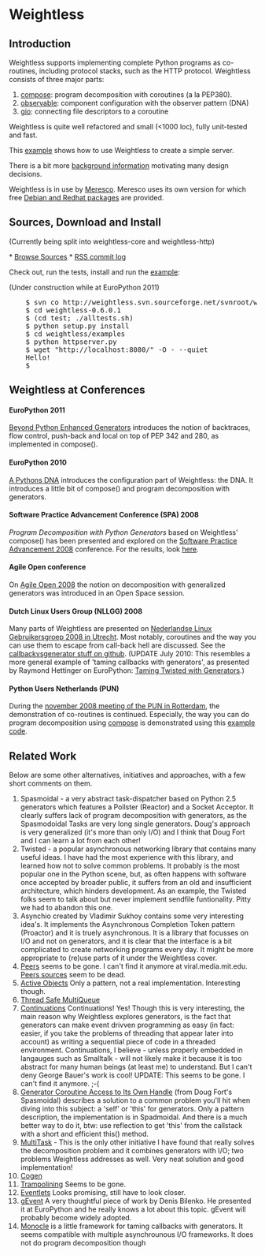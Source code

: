 <h1> Weightless </h1>

<h2> Introduction  </h2>

<p>Weightless supports implementing complete Python programs as co-routines, including protocol stacks, such as the HTTP protocol. Weightless consists of three major parts:</p>
<ol>
  <li><a href="/compose">compose</a>: program decomposition with coroutines (a la PEP380).</li>
  <li><a href="/observer">observable</a>: component configuration with the observer pattern (DNA)</li>
  <li><a href="/gio">gio</a>: connecting file descriptors to a coroutine</li>
</ol>

<p>Weightless is quite well refactored and small (<1000 loc), fully unit-tested and fast.</p>

<p>This <a href="/example">example</a> shows how to use Weightless to create a simple server.</p>

<p>There is a bit more <a href="/background">background information</a> motivating many design decisions.</p>

<p>Weightless is in use by <a href="http://meres.co">Meresco</a>.  Meresco uses its own version for which free <a href="http://repository.seecr.nl">Debian and Redhat packages</a> are provided.</p>

<h2> Sources, Download and Install </h2>

<p>(Currently being split into weightless-core and weightless-http)</p>

<p>* <a href="https://github.com/seecr/weightless-core/">Browse Sources</a>
   * <a href="/weightlessrss">RSS commit log</a></p>

<p>Check out, run the tests, install and run the <a href="/example">example</a>:</p>

<p>(Under construction while at EuroPython 2011)</p>

<pre>
    $ svn co http://weightless.svn.sourceforge.net/svnroot/weightless/weightless-core/tags/version_0.6.0.1 weightless-0.6.0.1
    $ cd weightless-0.6.0.1
    $ (cd test; ./alltests.sh)
    $ python setup.py install
    $ cd weightless/examples
    $ python httpserver.py
    $ wget "http://localhost:8080/" -O - --quiet
    Hello!
    $
</pre>


<h2> Weightless at Conferences </h2>

<h4>EuroPython 2011</h4>
<p><a href="http://ep2011.europython.eu/conference/talks/beyond-python-enhanched-generators">Beyond Python Enhanced Generators</a> introduces the notion of backtraces, flow control, push-back and local on top of PEP 342 and 280, as implemented in compose().
</p>

<h4> EuroPython 2010 </h4>

<p><a href="http://ep2010.europython.eu/talks/talk_abstracts/#talk19">A Pythons DNA</a> introduces the configuration part of Weightless: the DNA.  It introduces a little bit of compose() and program decomposition with generators.</p>

<h4> Software Practice Advancement Conference (SPA) 2008 </h4>

<p><i>Program Decomposition with Python Generators</i> based on Weightless' compose() has been presented and explored on the <a href="http://www.spaconference.org/spa2008/sessions/session130.html">Software Practice Advancement 2008</a> conference. For the results, look <a href="http://www.spaconference.org/cgi-bin/wiki.pl/?ProgramDecompositionWithPython">here</a>.</p>

<h4> Agile Open conference </h4>

<p>On <a href="http://www.agileopen.net/en/agile-open-europe-2008">Agile Open 2008</a> the notion on decomposition with generalized generators was introduced in an Open Space session.</p>


<h4> Dutch Linux Users Group (NLLGG) 2008 </h4>

<p> Many parts of Weightless are presented on <a href="http://www.nllgg.nl/bijeenkomst_20081004_agenda">Nederlandse Linux Gebruikersgroep 2008 in Utrecht</a>.  Most notably, coroutines and the way you can use them to escape from call-back hell are discussed.  See the <a href="https://github.com/seecr/weightless-core/tree/master/weightless/examples">callbackvsgenerator stuff on github</a>. (UPDATE July 2010: This resembles a more general example of 'taming callbacks with generators', as presented by Raymond Hettinger on EuroPython: <a href="http://www.europython.eu/talks/talk_abstracts/index.html#talk61">Taming Twisted with Generators</a>.)</p>


<h4> Python Users Netherlands (PUN) </h4>

<p>During the <a href="http://wiki.python.org/moin/PUN/">november 2008 meeting of the PUN in Rotterdam</a>, the demonstration of co-routines is continued.  Especially, the way you can do program decomposition using <a href="/compose">compose</a> is demonstrated using this <a href="https://github.com/seecr/weightless-core/blob/master/weightless/examples/decomposition.py">example code</a>.</p>



<h2>Related Work</h2>

<p>Below are some other alternatives, initiatives and approaches, with a few short comments on them.</p>

<ol>
<li>Spasmoidal - a very abstract task-dispatcher based on Python 2.5 generators which features a Pollster (Reactor) and a Socket Acceptor.  It clearly suffers lack of program decomposition with generators, as the Spasmodoidal Tasks are very long single generators.  Doug's approach is very generalized (it's more than only I/O) and I think that Doug Fort and I can learn a lot from each other!</li>

<li>Twisted - a popular asynchronous networking library that contains many useful ideas.  I have had the most experience with this library, and learned how not to solve common problems.  It probably is the most popular one in the Python scene, but, as often happens with software once accepted by broader public, it suffers from an old and insufficient architecture, which hinders development.  As an example, the Twisted folks seem to talk about but never implement sendfile funtionality.  Pitty we had to abandon this one.</li>

<li>Asynchio created by Vladimir Sukhoy contains some very interesting idea's.  It implements the Asynchronous Completion Token pattern (Proactor) and it is truely asynchronous.  It is a library that focusses on I/O and not on generators, and it is clear that the interface is a bit complicated to create networking programs every day.  It might be more appropriate to (re)use parts of it under the Weightless cover.</li>

<li><a href="http://viral.media.mit.edu/peers/doc/info.html">Peers</a> seems to be gone.  I can't find it anymore at viral.media.mit.edu. <a href="http://aphex.media.mit.edu/cgi-bin/cvsweb/peers/">Peers sources</a> seem to be dead.</li>

<li><a href="http://aspn.activestate.com/ASPN/Cookbook/Python/Recipe/365292">Active Objects</a> Only a pattern, not a real implementation.  Interesting though.</li>

<li><a href="http://aspn.activestate.com/ASPN/Cookbook/Python/Recipe/365640">Thread Safe MultiQueue</a></li>

<li><a href="http://pyds.muensterland.org/wiki/continuationbasedserver.html">Continuations</a> Continuations! Yes! Though this is very interesting, the main reason why Weightless explores generators, is the fact that generators can make event drivven programming as easy (in fact: easier, if you take the problems of threading that appear later into account) as writing a sequential piece of code in a threaded environment. Continuations, I believe - unless properly embedded in langauges such as Smalltalk - will not likely make it because it is too abstract for many human beings (at least me) to understand. But I can't deny George Bauer's work is cool! UPDATE: This seems to be gone.  I can't find it anymore. ;-(</li>

<li><a href="http://aspn.activestate.com/ASPN/Cookbook/Python/Recipe/498141">Generator Coroutine Access to Its Own Handle</a> (from Doug Fort's Spasmoidal) describes a solution to a common problem you'll hit when diving into this subject: a 'self' or 'this' for generators. Only a pattern description, the implementation is in Spadmoidal. And there is a much better way to do it, btw: use reflection to get 'this' from the callstack with a short and efficient this() method.</li>

<li><a href="http://code.google.com/p/python-multitask/">MultiTask</a> - This is the only other initiative I have found that really solves the decomposition problem and it combines generators with I/O; two problems Weightless addresses as well. Very neat solution and good implementation!</li>

<li><a href="http://code.google.com/p/cogen/">Cogen</a></li>

<li><a href="http://www.goldb.org/goldblog/2007/02/14/TrampoliningWithGeneratorsRollYourOwnScheduler.aspx">Trampolining</a> Seems to be gone.</li>

<li><a href="http://wiki.secondlife.com/wiki/Eventlet">Eventlets</a> Looks promising, still have to look closer.</li>

<li><a href="http://blog.gevent.org/">gEvent</a> A very thoughtful piece of work by Denis Bilenko. He presented it at EuroPython and he really knows a lot about this topic.  gEvent will probably become widely adopted.</li>

<li><a href="http://github.com/saucelabs/monocle">Monocle</a> is a little framework for taming callbacks with generators. It seems compatible with multiple asynchrounous I/O frameworks.  It does not do program decomposition though</li>

</ol>

